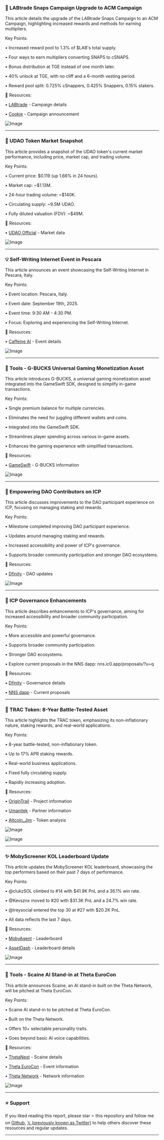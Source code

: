 ### 🤖 LABtrade Snaps Campaign Upgrade to ACM Campaign

This article details the upgrade of the LABtrade Snaps Campaign to an ACM Campaign, highlighting increased rewards and methods for earning multipliers.

Key Points:

• Increased reward pool to 1.3% of $LAB's total supply.


• Four ways to earn multipliers converting SNAPS to cSNAPS.


• Bonus distribution at TGE instead of one month later.


•  40% unlock at TGE, with no cliff and a 6-month vesting period.


•  Reward pool split: 0.725% cSnappers, 0.425% Snappers, 0.15% stakers.


🔗 Resources:

• [LABtrade](https://x.com/LABtrade_) -  Campaign details


• [Cookie](https://x.com/cookiedotfun/status/1966157992975597958) - Campaign announcement


![Image](https://pbs.twimg.com/media/G0kwgFwaAAAvfIN?format=jpg&name=small)


---

### 🤖 UDAO Token Market Snapshot

This article provides a snapshot of the UDAO token's current market performance, including price, market cap, and trading volume.

Key Points:

• Current price: $0.119 (up 1.66% in 24 hours).


• Market cap: ~$1.13M.


• 24-hour trading volume: ~$140K.


• Circulating supply: ~9.5M UDAO.


• Fully diluted valuation (FDV): ~$49M.


🔗 Resources:

• [UDAO Official](https://x.com/udao_official/status/1966157750951391302) - Market data


![Image](https://pbs.twimg.com/media/G0kyDgaXIAA7vzF?format=jpg&name=small)


---

### 💡 Self-Writing Internet Event in Pescara

This article announces an event showcasing the Self-Writing Internet in Pescara, Italy.

Key Points:

• Event location: Pescara, Italy.


• Event date: September 19th, 2025.


• Event time: 9:30 AM - 4:30 PM.


• Focus: Exploring and experiencing the Self-Writing Internet.


🔗 Resources:

• [Caffeine AI](https://x.com/caffeineai/status/1966138450525962491) - Event details


![Image](https://pbs.twimg.com/media/G0kgfA5WcAAQ8Bf?format=png&name=small)


---

### 🚀 Tools - G-BUCKS Universal Gaming Monetization Asset

This article introduces G-BUCKS, a universal gaming monetization asset integrated into the GameSwift SDK, designed to simplify in-game transactions.

Key Points:

• Single premium balance for multiple currencies.


• Eliminates the need for juggling different wallets and coins.


• Integrated into the GameSwift SDK.


• Streamlines player spending across various in-game assets.


• Enhances the gaming experience with simplified transactions.


🔗 Resources:

• [GameSwift](https://x.com/GameSwift_io/status/1966136912701165672) -  G-BUCKS information


![Image](https://pbs.twimg.com/media/G0ke4RZW0AAAxYr?format=jpg&name=small)


---

### 🤖 Empowering DAO Contributors on ICP

This article discusses improvements to the DAO participant experience on ICP, focusing on managing staking and rewards.

Key Points:

• Milestone completed improving DAO participant experience.


• Updates around managing staking and rewards.


• Increased accessibility and power of ICP's governance.


• Supports broader community participation and stronger DAO ecosystems.


🔗 Resources:

• [Dfinity](https://x.com/dfinity/status/1966135435450626503) -  DAO updates


![Image](https://pbs.twimg.com/media/G0kctuRWsAA_6Xq?format=jpg&name=small)


---

### 🤖 ICP Governance Enhancements

This article describes enhancements to ICP's governance, aiming for increased accessibility and broader community participation.

Key Points:

• More accessible and powerful governance.


• Supports broader community participation.


• Stronger DAO ecosystems.


•  Explore current proposals in the NNS dapp: nns.ic0.app/proposals/?u=q


🔗 Resources:

• [Dfinity](https://x.com/dfinity/status/1966136585369579993) - Governance details


• [NNS dapp](https://nns.ic0.app/proposals/?u=q) - Current proposals


---

### 🤖 TRAC Token:  8-Year Battle-Tested Asset

This article highlights the TRAC token, emphasizing its non-inflationary nature, staking rewards, and real-world applications.

Key Points:

• 8-year battle-tested, non-inflationary token.


• Up to 17% APR staking rewards.


• Real-world business applications.


• Fixed fully circulating supply.


• Rapidly increasing adoption.



🔗 Resources:

• [OriginTrail](https://x.com/origin_trail) - Project information


• [Umanitek](https://x.com/umanitek) - Partner information


• [Altcoin_Jim](https://x.com/Altcoin_Jim/status/1966093702771929539) -  Token analysis


![Image](https://pbs.twimg.com/media/G0j3IhxXcAAmsh1?format=png&name=small)


![Image](https://pbs.twimg.com/media/G0j3MdCWMAEgjDj?format=png&name=small)



---

### ✨ MobyScreener KOL Leaderboard Update

This article updates the MobyScreener KOL leaderboard, showcasing the top performers based on their past 7 days of performance.

Key Points:

• @clukzSOL climbed to #14 with $41.9K PnL and a 36.1% win rate.


• @Kevsznx moved to #20 with $31.3K PnL and a 24.7% win rate.


• @treysocial entered the top 30 at #27 with $20.2K PnL.


• All data reflects the last 7 days.


🔗 Resources:

• [MobyAgent](https://x.com/mobyagent) -  Leaderboard


• [AssetDash](https://x.com/assetdash/status/1966051441556017363) -  Leaderboard details


![Image](https://pbs.twimg.com/media/G0jRWQ7WYAAFzSq?format=jpg&name=small)


---

### 🚀 Tools - Scaine AI Stand-in at Theta EuroCon

This article announces Scaine, an AI stand-in built on the Theta Network, will be pitched at Theta EuroCon.

Key Points:

• Scaine AI stand-in to be pitched at Theta EuroCon.


• Built on the Theta Network.


•  Offers 10+ selectable personality traits.


•  Goes beyond basic AI voice capabilities.



🔗 Resources:

• [ThetaNext](https://x.com/thetanext/status/1965852920840437988) - Scaine details


• [Theta EuroCon](https://x.com/ThetaEuroCon) -  Event information


• [Theta Network](https://x.com/Theta_Network) - Network information


![Image](https://pbs.twimg.com/amplify_video_thumb/1965852636311089152/img/E85nliKI0hddM6C5.jpg)


---

### ⭐️ Support

If you liked reading this report, please star ⭐️ this repository and follow me on [Github](https://github.com/Drix10), [𝕏 (previously known as Twitter)](https://x.com/DRIX_10_) to help others discover these resources and regular updates.

---